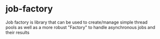 # job-factory
Job factory is library that can be used to create/manage simple thread pools as well as a more robust "Factory" to handle asynchronous jobs and their results
